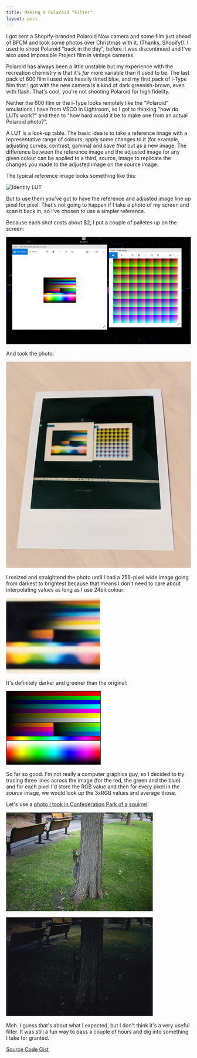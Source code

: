 ```yaml
---
title: Making a Polaroid "Filter"
layout: post
---
```


I got sent a Shopify-branded Polaroid Now camera and some film just ahead of BFCM and took some photos over Christmas with it. (Thanks, Shopify!). I used to shoot Polaroid "back in the day", before it was discontinued and I've also used Impossible Project film in vintage cameras.

Polaroid has always been a little unstable but my experience with the recreation chemistry is that it's _far_ more variable than it used to be. The last pack of 600 film I used was heavily tinted blue, and my first pack of i-Type film that I got with the new camera is a kind of dark greenish-brown, even with flash. That's cool, you're not shooting Polaroid for high fidelity.

Neither the 600 film or the i-Type looks remotely like the "Polaroid" emulations I have from VSCO in Lightroom, so I got to thinking "how do LUTs work?" and then to "how hard would it be to make one from an actual Polaroid photo?".

A LUT is a look-up table. The basic idea is to take a reference image with a representative range of colours, apply some changes to it (for example, adjusting curves, contrast, gamma) and save _that_ out as a new image. The difference between the reference image and the adjusted image for any given colour can be applied to a third, source, image to replicate the changes you made to the adjusted image on the source image.

The typical reference image looks something like this:

![Identity LUT](https://i.stack.imgur.com/S42aa.png)

But to use them you've got to have the reference and adjusted image line up pixel for pixel. That's not going to happen if I take a photo of my screen and scan it back in, so I've chosen to use a simpler reference.

Because each shot costs about $2, I put a couple of palletes up on the screen:

![Screenshot of the References I used](/img/lut/pc.png)

And took the photo:

![Polaroid of the Screenshot](/img/lut/full-polaroid.jpg)

I resized and straightend the photo until I had a 256-pixel wide image going from darkest to brightest because that means I don't need to care about interpolating values as long as I use 24bit colour:

![Resized Polaroid of the Screenshot](/img/lut/polaroid.png)

It's definitely darker and greener than the original:

![Simple RGB Reference](/img/lut/rgb.png)

So far so good. I'm not really a computer graphics guy, so I decided to try tracing three lines across the image (for the red, the green and the blue) and for each pixel I'd store the RGB value and then for every pixel in the _source_ image, we would look up the 3xRGB values and average those.

Let's use a [photo I took in Confederation Park of a squirrel](https://www.flickr.com/photos/insomnike/28656418624/in/photostream/):

![Original Squirrel on a Tree](/img/lut/input.jpg)

![Polaroided Squirrel on a Tree](/img/lut/output.jpg)

Meh. I guess that's about what I expected, but I don't think it's a very useful filter. It was still a fun way to pass a couple of hours and dig into something I take for granted.

[Source Code Gist](https://gist.github.com/insom/05e5b0ee3c3dbb2bab8b141238b8510b)

<script src="https://gist.github.com/insom/05e5b0ee3c3dbb2bab8b141238b8510b.js"></script>

